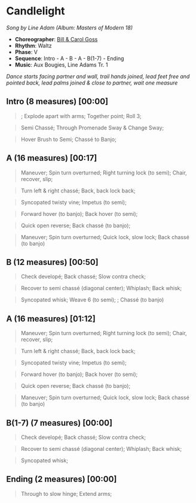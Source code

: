 # Candlelight
*Song by Line Adam (Album: Masters of Modern 18)*

* **Choreographer**: [Bill & Carol Goss](mailto:gossbc@san.rr.com "goss@san.rr.com")
* **Rhythm**: Waltz
* **Phase**: V
* **Sequence**: Intro - A - B - A - B(1-7) - Ending
* **Music**: Aux Bougies, Line Adams Tr. 1

*Dance starts facing partner and wall, trail hands joined, lead feet free and pointed back, lead palms joined & close to partner, wait one measure*

## Intro (8 measures) [00:00]

> ; Explode apart with arms; Together point; Roll 3;

> Semi Chassé; Through Promenade Sway & Change Sway;

> Hover Brush to Semi; Chassé to Banjo;

## A (16 measures) [00:17]

> Maneuver; Spin turn overturned; Right turning lock (to semi); Chair, recover, slip;

> Turn left & right chassé; Back, back lock back;

> Syncopated twisty vine; Impetus (to semi);

> Forward hover (to banjo); Back hover (to semi);

> Quick open reverse; Back chassé (to banjo);

> Maneuver; Spin turn overturned; Quick lock, slow lock; Back chassé (to banjo)

## B (12 measures) [00:50]

> Check developé; Back chassé; Slow contra check;

> Recover to semi chassé (diagonal center); Whiplash; Back whisk;

> Syncopated whisk; Weave 6 (to semi); ; Chassé (to banjo)

## A (16 measures) [01:12]

> Maneuver; Spin turn overturned; Right turning lock (to semi); Chair, recover, slip;

> Turn left & right chassé; Back, back lock back;

> Syncopated twisty vine; Impetus (to semi);

> Forward hover (to banjo); Back hover (to semi);

> Quick open reverse; Back chassé (to banjo);

> Maneuver; Spin turn overturned; Quick lock, slow lock; Back chassé (to banjo)

## B(1-7) (7 measures) [00:00]

> Check developé; Back chassé; Slow contra check;

> Recover to semi chassé (diagonal center); Whiplash; Back whisk;

> Syncopated whisk;

## Ending (2 measures) [00:00]

> Through to slow hinge; Extend arms;
